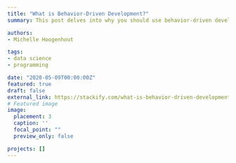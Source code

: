 ```yaml
---
title: "What is Behavior-Driven Development?"
summary: This post delves into why you should use behavior-driven development and how to implement it.

authors:
- Michelle Hoogenhout

tags:
- data science
- programming

date: "2020-05-09T00:00:00Z"
featured: true
draft: false
external_link: https://stackify.com/what-is-behavior-driven-development/
# Featured image
image:
  placement: 3
  caption: ''
  focal_point: ""
  preview_only: false

projects: []
---
```

